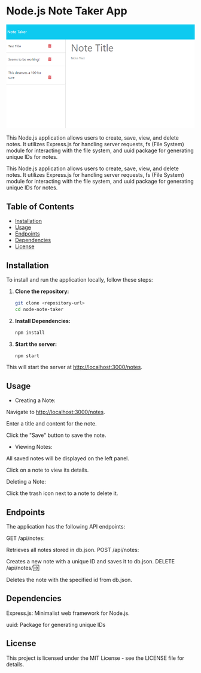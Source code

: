 # Node.js Note Taker App

<!-- insert screenshot -->
![Screenshot](/test.PNG)

This Node.js application allows users to create, save, view, and delete notes. It utilizes Express.js for handling server requests, fs (File System) module for interacting with the file system, and uuid package for generating unique IDs for notes.

This Node.js application allows users to create, save, view, and delete notes. It utilizes Express.js for handling server requests, fs (File System) module for interacting with the file system, and uuid package for generating unique IDs for notes.

## Table of Contents

- [Installation](#installation)
- [Usage](#usage)
- [Endpoints](#endpoints)
- [Dependencies](#dependencies)
- [License](#license)

## Installation

To install and run the application locally, follow these steps:

1. **Clone the repository:**

   ```bash
   git clone <repository-url>
   cd node-note-taker

2. **Install Dependencies:**

    ```bash
    npm install

3. **Start the server:**

    ```bash
    npm start

This will start the server at <http://localhost:3000/notes>.

## Usage

- Creating a Note:

Navigate to <http://localhost:3000/notes>.

Enter a title and content for the note.

Click the "Save" button to save the note.

- Viewing Notes:

All saved notes will be displayed on the left panel.

Click on a note to view its details.

Deleting a Note:

Click the trash icon next to a note to delete it.

## Endpoints

The application has the following API endpoints:

GET /api/notes:

Retrieves all notes stored in db.json.
POST /api/notes:

Creates a new note with a unique ID and saves it to db.json.
DELETE /api/notes/:id:

Deletes the note with the specified id from db.json.

## Dependencies

Express.js: Minimalist web framework for Node.js.

uuid: Package for generating unique IDs

## License

This project is licensed under the MIT License - see the LICENSE file for details.
